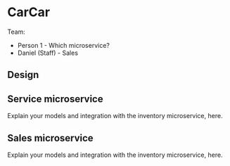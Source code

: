 # CarCar

Team:

* Person 1 - Which microservice?
* Daniel (Staff) - Sales

## Design

## Service microservice

Explain your models and integration with the inventory
microservice, here.

## Sales microservice

Explain your models and integration with the inventory
microservice, here.

